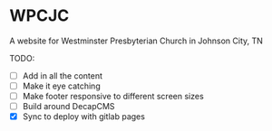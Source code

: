 # WPCJC

A website for Westminster Presbyterian Church in Johnson City, TN

TODO:

- [ ] Add in all the content
- [ ] Make it eye catching
- [ ] Make footer responsive to different screen sizes
- [ ] Build around DecapCMS
- [X] Sync to deploy with gitlab pages
